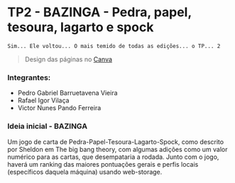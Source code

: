 
#  TP2 - BAZINGA - Pedra, papel, tesoura, lagarto e spock

    Sim... Ele voltou... O mais temido de todas as edições... o TP... 2

> Design das páginas no [Canva](https://www.canva.com/design/DAFPyIK50mc/21EAfrwLht7f9bdi1f4GVg/edit?utm_content=DAFPyIK50mc&utm_campaign=designshare&utm_medium=link2&utm_source=sharebutton)

### Integrantes:
* Pedro Gabriel Barruetavena Vieira
* Rafael Igor Vilaça
* Victor Nunes Pando Ferreira

### Ideia inicial - BAZINGA

Um jogo de carta de Pedra-Papel-Tesoura-Lagarto-Spock, como descrito por Sheldon em The big bang theory, com algumas adições como um valor numérico para as cartas, que desempataria a rodada. Junto com o jogo, haverá um ranking das maiores pontuações gerais e perfis locais (específicos daquela máquina) usando web-storage.


